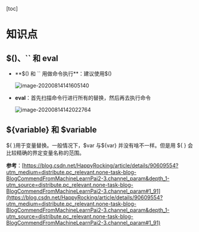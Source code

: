 [toc]

# 知识点

## $()、`` 和 eval

- **$() 和 `` 用做命令执行**：建议使用$()

  ![image-20200814141605140](https://i.loli.net/2020/08/14/5lPMkAFLpeSha6z.png)

  

- **eval**：首先扫描命令行进行所有的替换，然后再去执行命令

  ![image-20200814142022764](https://i.loli.net/2020/08/14/cn3tUbwfoSZHP5F.png)

## \${variable} 和 $variable

\${ }用于变量替换。一般情况下，​\$var 与\${var} 并没有啥不一样。但是用 ${ } 会比较精确的界定变量名称的范围。

**参考**：[https://blog.csdn.net/HappyRocking/article/details/90609554?utm_medium=distribute.pc_relevant.none-task-blog-BlogCommendFromMachineLearnPai2-3.channel_param&depth_1-utm_source=distribute.pc_relevant.none-task-blog-BlogCommendFromMachineLearnPai2-3.channel_param#1_91](https://blog.csdn.net/HappyRocking/article/details/90609554?utm_medium=distribute.pc_relevant.none-task-blog-BlogCommendFromMachineLearnPai2-3.channel_param&depth_1-utm_source=distribute.pc_relevant.none-task-blog-BlogCommendFromMachineLearnPai2-3.channel_param#1_91)
